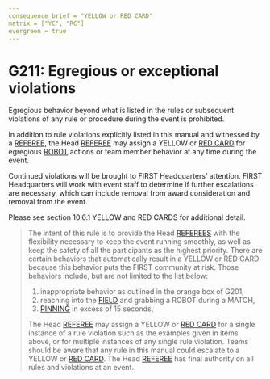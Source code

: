 ```yaml
---
consequence_brief = "YELLOW or RED CARD"
matrix = ["YC", "RC"]
evergreen = true
---
```


# G211: Egregious or exceptional violations

Egregious behavior beyond what is listed in the rules or subsequent violations
of any rule or procedure during the event is prohibited.

In addition to rule violations explicitly listed in this manual and witnessed
by a [REFEREE](!!), the Head [REFEREE](!!) may assign a YELLOW or [RED
CARD](!!) for egregious [ROBOT](!!) actions or team member behavior at any time
during the event.

Continued violations will be brought to FIRST Headquarters’ attention. FIRST
Headquarters will work with event staff to determine if further escalations are
necessary, which can include removal from award consideration and removal from
the event.

Please see section 10.6.1 YELLOW and RED CARDS for additional detail.

> The intent of this rule is to provide the Head [REFEREES](!!) with the
> flexibility necessary to keep the event running smoothly, as well as keep the
> safety of all the participants as the highest priority. There are certain
> behaviors that automatically result in a YELLOW or RED CARD because this
> behavior puts the FIRST community at risk. Those behaviors include, but are
> not limited to the list below:
>
> 1. inappropriate behavior as outlined in the orange box of G201,
> 2. reaching into the [FIELD](!!) and grabbing a ROBOT during a MATCH,
> 3. [PINNING](!!) in excess of 15 seconds,
>
> The Head [REFEREE](!!) may assign a YELLOW or [RED CARD](!!) for a single
> instance of a rule violation such as the examples given in items above, or
> for multiple instances of any single rule violation. Teams should be aware
> that any rule in this manual could escalate to a YELLOW or [RED CARD](!!).
> The Head [REFEREE](!!) has final authority on all rules and violations at an
> event.
